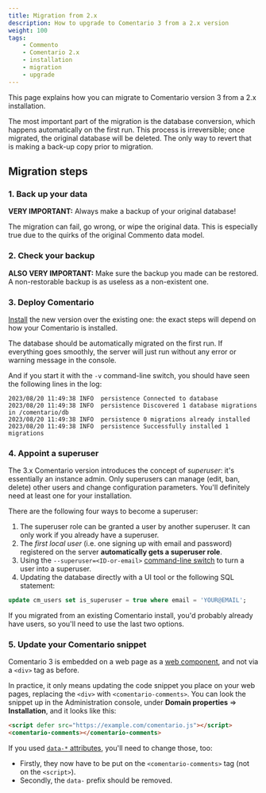 ```yaml
---
title: Migration from 2.x
description: How to upgrade to Comentario 3 from a 2.x version
weight: 100
tags:
    - Commento
    - Comentario 2.x
    - installation
    - migration
    - upgrade
---
```


This page explains how you can migrate to Comentario version 3 from a 2.x installation.

<!--more-->

The most important part of the migration is the database conversion, which happens automatically on the first run. This process is irreversible; once migrated, the original database will be deleted. The only way to revert that is making a back-up copy prior to migration.

## Migration steps

### 1. Back up your data

**VERY IMPORTANT:** Always make a backup of your original database!

The migration can fail, go wrong, or wipe the original data. This is especially true due to the quirks of the original Commento data model.

### 2. Check your backup

**ALSO VERY IMPORTANT:** Make sure the backup you made can be restored. A non-restorable backup is as useless as a non-existent one.

### 3. Deploy Comentario

[Install](/getting-started/installation) the new version over the existing one: the exact steps will depend on how your Comentario is installed.

The database should be automatically migrated on the first run. If everything goes smoothly, the server will just run without any error or warning message in the console.

And if you start it with the `-v` command-line switch, you should have seen the following lines in the log:

```
2023/08/20 11:49:38 INFO  persistence Connected to database
2023/08/20 11:49:38 INFO  persistence Discovered 1 database migrations in /comentario/db
2023/08/20 11:49:38 INFO  persistence 0 migrations already installed
2023/08/20 11:49:38 INFO  persistence Successfully installed 1 migrations
```

### 4. Appoint a superuser

The 3.x Comentario version introduces the concept of *superuser*: it's essentially an instance admin. Only superusers can manage (edit, ban, delete) other users and change configuration parameters. You'll definitely need at least one for your installation.

There are the following four ways to become a superuser:

1. The superuser role can be granted a user by another superuser. It can only work if you already have a superuser.
2. The *first local user* (i.e. one signing up with email and password) registered on the server **automatically gets a superuser role**.
3. Using the `--superuser=<ID-or-email>` [command-line switch](/getting-started/configuration/server) to turn a user into a superuser.
4. Updating the database directly with a UI tool or the following SQL statement:
```sql
update cm_users set is_superuser = true where email = 'YOUR@EMAIL';
```

If you migrated from an existing Comentario install, you'd probably already have users, so you'll need to use the last two options. 

### 5. Update your Comentario snippet

Comentario 3 is embedded on a web page as a [web component](https://developer.mozilla.org/en-US/docs/Web/API/Web_components), and not via a `<div>` tag as before.

In practice, it only means updating the code snippet you place on your web pages, replacing the `<div>` with `<comentario-comments>`. You can look the snippet up in the Administration console, under **Domain properties** ⇒ **Installation**, and it looks like this:

```html
<script defer src="https://example.com/comentario.js"></script>
<comentario-comments></comentario-comments>
```

If you used [`data-*` attributes](/getting-started/configuration/embedding#comments-tag), you'll need to change those, too:

* Firstly, they now have to be put on the `<comentario-comments>` tag (not on the `<script>`).
* Secondly, the `data-` prefix should be removed.

